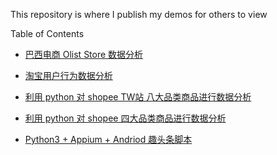 This repository is where I publish my demos for others to view

Table of Contents


- [巴西电商 Olist Store 数据分析](https://jamie33.github.io/PageDemo/Ecommerce_Demo.html)

- [淘宝用户行为数据分析](https://jamie33.github.io/PageDemo/User_Behavior.html)

- [利用 python 对 shopee TW站 八大品类商品进行数据分析](https://jamie33.github.io/PageDemo/shopee_data_analysis_TW.html)

- [利用 python 对 shopee 四大品类商品进行数据分析](https://jamie33.github.io/PageDemo/shopee_data_analysis.html)

- [Python3 + Appium + Andriod 趣头条脚本](https://jamie33.github.io/PageDemo/qutoutiao.html)
